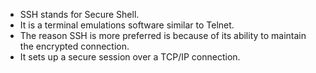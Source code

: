 - SSH stands for Secure Shell.
- It is a terminal emulations software similar to Telnet.
- The reason SSH is more preferred is because of its ability to maintain the encrypted connection.
- It sets up a secure session over a TCP/IP connection.